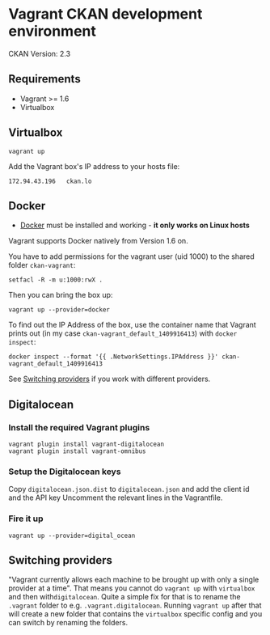 # Vagrant CKAN development environment

CKAN Version: 2.3

## Requirements

- Vagrant >= 1.6
- Virtualbox

## Virtualbox

    vagrant up

Add the Vagrant box's IP address to your hosts file:

    172.94.43.196   ckan.lo

## Docker

- [Docker](https://docker.com/) must be installed and working - **it only works on Linux hosts**

Vagrant supports Docker natively from Version 1.6 on.

You have to add permissions for the vagrant user (uid 1000) to the shared folder `ckan-vagrant`:

    setfacl -R -m u:1000:rwX .

Then you can bring the box up:

    vagrant up --provider=docker

To find out the IP Address of the box, use the container name that Vagrant prints out (in my case `ckan-vagrant_default_1409916413`) with `docker inspect`:

    docker inspect --format '{{ .NetworkSettings.IPAddress }}' ckan-vagrant_default_1409916413

See [Switching providers](#switching-providers) if you work with different providers.

## Digitalocean

### Install the required Vagrant plugins

    vagrant plugin install vagrant-digitalocean
    vagrant plugin install vagrant-omnibus

### Setup the Digitalocean keys

Copy `digitalocean.json.dist` to `digitalocean.json` and add the client id and the API key
Uncomment the relevant lines in the Vagrantfile.

### Fire it up

    vagrant up --provider=digital_ocean

## Switching providers

"Vagrant currently allows each machine to be brought up with only a single provider at a time". That means you cannot do `vagrant up` with `virtualbox` and then with`digitalocean`. Quite a simple fix for that is to rename the `.vagrant` folder to e.g. `.vagrant.digitalocean`. Running `vagrant up` after that will create a new folder that contains the `virtualbox` specific config and you can switch by renaming the folders.
